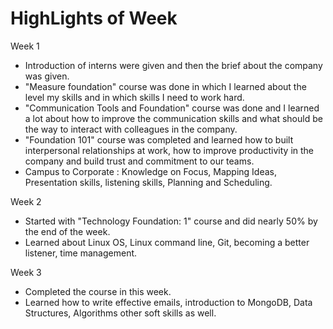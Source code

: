 # HighLights of Week

Week 1

* Introduction of interns were given and then the brief about the company was given. 
* "Measure foundation" course was done in which I learned about the level my skills and in which skills I need to work hard.
* "Communication Tools and Foundation" course was done and I learned a lot about how to improve the communication skills and what should be the way to interact with        colleagues in the company.
* "Foundation 101" course was completed and learned how to built interpersonal relationships at work, how to improve productivity in the company and build trust and        commitment to our teams.
*  Campus to Corporate : Knowledge on Focus, Mapping Ideas, Presentation skills, listening skills, Planning and Scheduling. <br />

Week 2

* Started with "Technology Foundation: 1" course and did nearly 50% by the end of the week.
* Learned about Linux OS, Linux command line, Git, becoming a better listener, time management.

Week 3

* Completed the course in this week.
* Learned how to write effective emails, introduction to MongoDB, Data Structures, Algorithms other soft skills as well.
